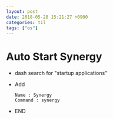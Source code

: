 ```yaml
---
layout: post
date: 2018-05-28 15:21:27 +0900
categories: til
tags: ["os"]
---
```


# Auto Start Synergy

- dash search for "startup applications"
- Add

      Name : Synergy
      Command : synergy

- END
